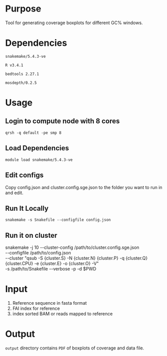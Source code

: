 # Purpose

Tool for generating coverage boxplots for different GC% windows.

# Dependencies
`snakemake/5.4.3-ve`

`R v3.4.1`

`bedtools 2.27.1`

`mosdepth/0.2.5`

# Usage

## Login to compute node with 8 cores
`qrsh -q default -pe smp 8`


## Load Dependencies
`module load snakemake/5.4.3-ve`


## Edit configs

Copy config.json and cluster.config.sge.json to the folder you want to run in and edit.


## Run It Locally
`snakemake -s Snakefile --configfile config.json`


## Run it on cluster
snakemake -j 10 --cluster-config /path/to/cluster.config.sge.json \
--configfile /path/to/config.json \
--cluster "qsub -S {cluster.S} -N {cluster.N} {cluster.P} -q {cluster.Q} {cluster.CPU} -e {cluster.E} -o {cluster.O} -V" \
-s /path/to/Snakefile --verbose -p -d $PWD


# Input

1. Reference sequence in fasta format
2. FAI index for reference
3. index sorted BAM or reads mapped to reference


# Output

`output` directory contains `PDF` of boxplots of coverage and data file.
